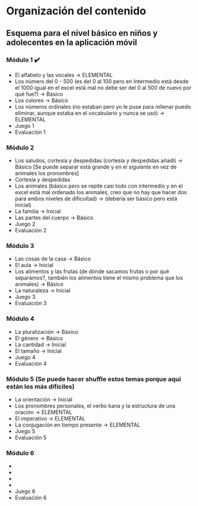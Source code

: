 # Organización del contenido

## Esquema para el nivel básico en niños y adolecentes en la aplicación móvil

### Módulo 1 :heavy_check_mark:

- El alfabeto y las vocales -> ELEMENTAL 
- Los número del 0 - 500 (es del 0 al 100 pero en Intermedio está desde el 1000 igual en el excel está mal no debe ser del 0 al 500 de nuevo por qué fue?) -> Básico
- Los colores -> Básico
- Los números ordinales (no estaban pero yo le puse para rellenar puedo eliminar, aunque estaba en el vocabulario y nunca se usó) -> ELEMENTAL
- Juego 1
- Evaluación 1

### Módulo 2 

- Los saludos, cortesía y despedidas (cortesía y despedidas añadí)  -> Básico [Se puede separar está grande y en el siguiente en vez de animales los pronombres]
- Cortesía y despedidas
- Los animales (básico pero se repite casi todo con intermedio y en el excel está mal ordenado los animales, creo que no hay que hacer dos para ambos niveles de dificultad) -> (debería ser básico pero está Inicial)
- La familia -> Inicial
- Las partes del cuerpo -> Básico
- Juego 2
- Evaluación 2

### Módulo 3

- Las cosas de la casa -> Básico
- El aula -> Inicial
- Los alimentos y las frutas (de dónde sacamos frutas o por qué separamos?, también los alimentos tiene el mismo problema que los animales) -> Básico
- La naturaleza -> Inicial
- Juego 3
- Evaluación 3

### Módulo 4

- La pluralización -> Básico
- El género -> Básico
- La cantidad -> Inicial
- El tamaño -> Inicial
- Juego 4
- Evaluación 4

### Módulo 5 (Se puede hacer shuffle estos temas porque aquí están los más difíciles)

- La orientación -> Inicial
- Los pronombres personales, el verbo kana y la estructura de una oración -> ELEMENTAL 
- El imperativo -> ELEMENTAL 
- La conjugación en tiempo presente -> ELEMENTAL 
- Juego 5
- Evaluación 5

### Módulo 6

- 
- 
- 
- 
- Juego 6
- Evaluación 6